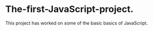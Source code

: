 # The-first-JavaScript-project.
This project has worked on some of the basic basics of  JavaScript.
